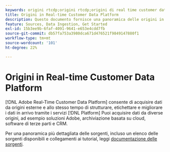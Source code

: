 ```yaml
---
keywords: origini rtcdp;origini rtcdp;origini di real time customer data platform
title: Origini in Real-time Customer Data Platform
description: Questo documento fornisce una panoramica delle origini in Adobe Real-time Customer Data Platform
feature: Sources, Data Ingestion, Get Started
exl-id: 15b3ee9b-6faf-4091-9641-e653e4cdd7fb
source-git-commit: db57fa753a3980dca671d476521f9849147880f1
workflow-type: tm+mt
source-wordcount: '101'
ht-degree: 22%

---
```


# Origini in Real-time Customer Data Platform

[!DNL Adobe Real-Time Customer Data Platform] consente di acquisire dati da origini esterne e allo stesso tempo di strutturare, etichettare e migliorare i dati in arrivo tramite i servizi [!DNL Platform] Puoi acquisire dati da diverse origini, ad esempio soluzioni Adobe, archiviazione basata su cloud, software di terze parti e CRM.

Per una panoramica più dettagliata delle sorgenti, incluso un elenco delle sorgenti disponibili e collegamenti ai tutorial, leggi [documentazione delle sorgenti](../../sources/home.md).
